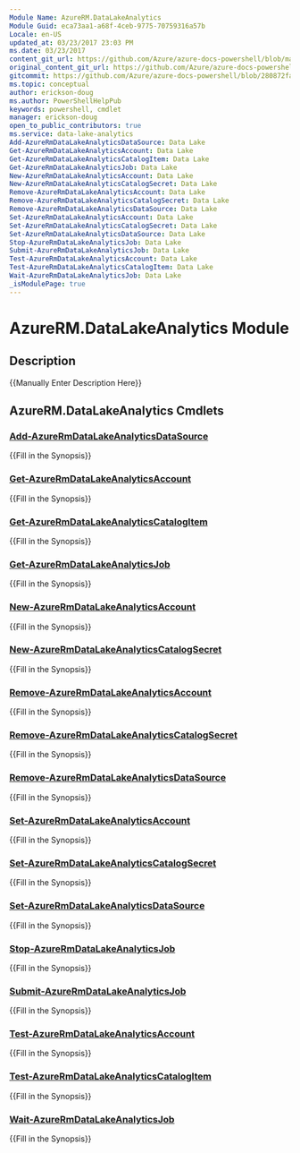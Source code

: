 ```yaml
---
Module Name: AzureRM.DataLakeAnalytics
Module Guid: eca73aa1-a68f-4ceb-9775-70759316a57b
Locale: en-US
updated_at: 03/23/2017 23:03 PM
ms.date: 03/23/2017
content_git_url: https://github.com/Azure/azure-docs-powershell/blob/master/azureps-cmdlets-docs/ResourceManager/AzureRM.DataLakeAnalytics/v1.0.4.3/AzureRM.DataLakeAnalytics.md
original_content_git_url: https://github.com/Azure/azure-docs-powershell/blob/master/azureps-cmdlets-docs/ResourceManager/AzureRM.DataLakeAnalytics/v1.0.4.3/AzureRM.DataLakeAnalytics.md
gitcommit: https://github.com/Azure/azure-docs-powershell/blob/280872fa529e03be2466fa2252957a2060a9dfe4
ms.topic: conceptual
author: erickson-doug
ms.author: PowerShellHelpPub
keywords: powershell, cmdlet
manager: erickson-doug
open_to_public_contributors: true
ms.service: data-lake-analytics
Add-AzureRmDataLakeAnalyticsDataSource: Data Lake
Get-AzureRmDataLakeAnalyticsAccount: Data Lake
Get-AzureRmDataLakeAnalyticsCatalogItem: Data Lake
Get-AzureRmDataLakeAnalyticsJob: Data Lake
New-AzureRmDataLakeAnalyticsAccount: Data Lake
New-AzureRmDataLakeAnalyticsCatalogSecret: Data Lake
Remove-AzureRmDataLakeAnalyticsAccount: Data Lake
Remove-AzureRmDataLakeAnalyticsCatalogSecret: Data Lake
Remove-AzureRmDataLakeAnalyticsDataSource: Data Lake
Set-AzureRmDataLakeAnalyticsAccount: Data Lake
Set-AzureRmDataLakeAnalyticsCatalogSecret: Data Lake
Set-AzureRmDataLakeAnalyticsDataSource: Data Lake
Stop-AzureRmDataLakeAnalyticsJob: Data Lake
Submit-AzureRmDataLakeAnalyticsJob: Data Lake
Test-AzureRmDataLakeAnalyticsAccount: Data Lake
Test-AzureRmDataLakeAnalyticsCatalogItem: Data Lake
Wait-AzureRmDataLakeAnalyticsJob: Data Lake
_isModulePage: true
---
```


# AzureRM.DataLakeAnalytics Module
## Description
{{Manually Enter Description Here}}

## AzureRM.DataLakeAnalytics Cmdlets
### [Add-AzureRmDataLakeAnalyticsDataSource](Add-AzureRmDataLakeAnalyticsDataSource.md)
{{Fill in the Synopsis}}

### [Get-AzureRmDataLakeAnalyticsAccount](Get-AzureRmDataLakeAnalyticsAccount.md)
{{Fill in the Synopsis}}

### [Get-AzureRmDataLakeAnalyticsCatalogItem](Get-AzureRmDataLakeAnalyticsCatalogItem.md)
{{Fill in the Synopsis}}

### [Get-AzureRmDataLakeAnalyticsJob](Get-AzureRmDataLakeAnalyticsJob.md)
{{Fill in the Synopsis}}

### [New-AzureRmDataLakeAnalyticsAccount](New-AzureRmDataLakeAnalyticsAccount.md)
{{Fill in the Synopsis}}

### [New-AzureRmDataLakeAnalyticsCatalogSecret](New-AzureRmDataLakeAnalyticsCatalogSecret.md)
{{Fill in the Synopsis}}

### [Remove-AzureRmDataLakeAnalyticsAccount](Remove-AzureRmDataLakeAnalyticsAccount.md)
{{Fill in the Synopsis}}

### [Remove-AzureRmDataLakeAnalyticsCatalogSecret](Remove-AzureRmDataLakeAnalyticsCatalogSecret.md)
{{Fill in the Synopsis}}

### [Remove-AzureRmDataLakeAnalyticsDataSource](Remove-AzureRmDataLakeAnalyticsDataSource.md)
{{Fill in the Synopsis}}

### [Set-AzureRmDataLakeAnalyticsAccount](Set-AzureRmDataLakeAnalyticsAccount.md)
{{Fill in the Synopsis}}

### [Set-AzureRmDataLakeAnalyticsCatalogSecret](Set-AzureRmDataLakeAnalyticsCatalogSecret.md)
{{Fill in the Synopsis}}

### [Set-AzureRmDataLakeAnalyticsDataSource](Set-AzureRmDataLakeAnalyticsDataSource.md)
{{Fill in the Synopsis}}

### [Stop-AzureRmDataLakeAnalyticsJob](Stop-AzureRmDataLakeAnalyticsJob.md)
{{Fill in the Synopsis}}

### [Submit-AzureRmDataLakeAnalyticsJob](Submit-AzureRmDataLakeAnalyticsJob.md)
{{Fill in the Synopsis}}

### [Test-AzureRmDataLakeAnalyticsAccount](Test-AzureRmDataLakeAnalyticsAccount.md)
{{Fill in the Synopsis}}

### [Test-AzureRmDataLakeAnalyticsCatalogItem](Test-AzureRmDataLakeAnalyticsCatalogItem.md)
{{Fill in the Synopsis}}

### [Wait-AzureRmDataLakeAnalyticsJob](Wait-AzureRmDataLakeAnalyticsJob.md)
{{Fill in the Synopsis}}

